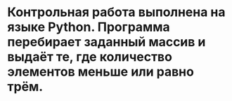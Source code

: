 # Контрольная работа выполнена на языке Python. Программа перебирает заданный массив и выдаёт те, где количество элементов меньше или равно трём.